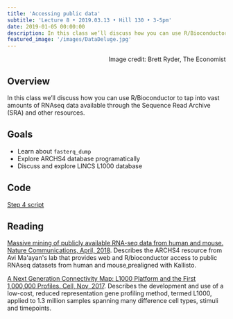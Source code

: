 ```yaml
---
title: 'Accessing public data'
subtitle: 'Lecture 8 • 2019.03.13 • Hill 130 • 3-5pm'
date: 2019-01-05 00:00:00
description: In this class we’ll discuss how you can use R/Bioconductor to tap into vast amounts of RNAseq data available through the Sequence Read Archive (SRA) and other resources.
featured_image: '/images/DataDeluge.jpg'
---
```


<div style="text-align: right"> Image credit: Brett Ryder, The Economist </div>


## Overview

In this class we’ll discuss how you can use R/Bioconductor to tap into vast amounts of RNAseq data available through the Sequence Read Archive (SRA) and other resources.  

## Goals

* Learn about ```fasterq_dump```
* Explore ARCHS4 database programatically 
* Discuss and explore LINCS L1000 database

## Code

[Step 4 script](http://DIYtranscriptomics.github.io/Code/files/Step4_publicData.R)

## Reading

[Massive mining of publicly available RNA-seq data from human and mouse. Nature Communications, April, 2018](https://www.nature.com/articles/s41467-018-03751-6).  Describes the ARCHS4 resource from Avi Ma'ayan's lab that provides web and R/bioconductor access to public RNAseq datasets from human and mouse,prealigned with Kallisto.

[A Next Generation Connectivity Map: L1000 Platform and the First 1,000,000 Profiles. Cell, Nov, 2017](https://doi.org/10.1016/j.cell.2017.10.049).  Describes the development and use of a low-cost, reduced representation gene profiling method, termed L1000, applied to 1.3 million samples spanning many difference cell types, stimuli and timepoints. 